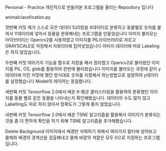 Personal - Practice 개인적으로 만들어본 프로그램을 올리는 Repository 입니다

animalclassfication.py

첫번째 커밋
제가 스스로 모은 데이터 520장을 X데이터로 분류하고 동물별로 숫자를 붙여서 Y데이터에 넣어서 동물을 분류해내는 프로그램을 만들었습니다
이미지 불러오는 라이브러리는 Opencv2를 사용하였고 이미지를 PIL라이브러리로 자르고 GRAYSCALE로 저장해서 X데이터에 집어넣었습니다 
이미지 데이터에 따로 Labeling은 하지 않았습니다.

두번쨰 커밋
여러가지 기능을 함수로 지정을 해서 정리했고 Opencv2로 불러왔던 이미지를 PIL, OS, glob를 활용하여 한번에 불러왔습니다 
이미지를 불러오는 과정에 같이 y데이터에 이전 커밋에 했던 방식대로 숫자를 지정해서 하는방법으로 설정하여 y데이터를 설정했습니다
Model의 레이어는 동일합니다.

세번째 커밋
Tensorflow 2.0에서 배운 K-평균 클러스터링을 활용하여 분류했던 이미지를 동물 별로 같은 동물을 나타내는지 확인해봤습니다.
데이터의 수도 많지 않고 Labelling도 따로 하지 않아서 정확도가 그렇게 좋지 않았습니다.

네번째 커밋
Tensorflow 2.0에서 배운 TSNE 알고리즘을 활용해서 이미지가 분류되는 것을 좀 더 편하게 확인을 하기 위해 TSNE 알고리즘을 추가해봤습니다.


Delete Background
이미지에서 배경만 삭제하기 위해서 여러가지 필터에 넣어보고 물체와 배경의 경계선을 검출해내고 물체 바깥의 색깔은 모두 0으로 지정하는 프로그램입니다.
